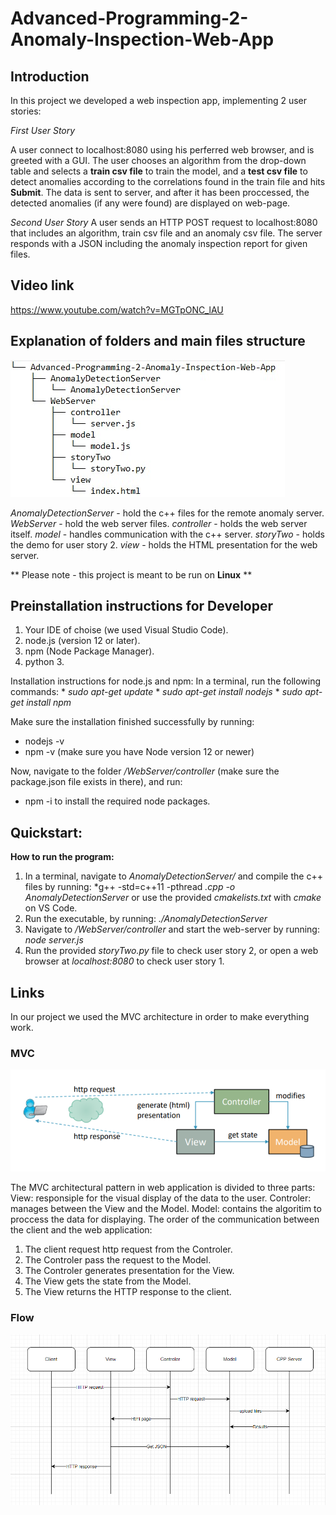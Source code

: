 # Advanced-Programming-2-Anomaly-Inspection-Web-App
## Introduction
In this project we developed a web inspection app, implementing 2 user stories:

*First User Story* 

A user connect to localhost:8080 using his perferred web browser, and is greeted with a GUI. The user chooses an algorithm from the drop-down table and selects a **train csv file** to train the model, and a **test csv file** to detect anomalies according to the correlations found in the train file and hits **Submit**.
The data is sent to server, and after it has been proccessed, the detected anomalies (if any were found) are displayed on web-page.

*Second User Story* 
A user sends an HTTP POST request to localhost:8080 that includes an algorithm, train csv file and an anomaly csv file.
   The server responds with a JSON including the anomaly inspection report for given files.
## Video link
https://www.youtube.com/watch?v=MGTpONC_lAU

## Explanation of folders and main files structure

![fileTree](https://raw.githubusercontent.com/DanielKnafel/Advanced-Programming-2-Anomaly-Inspection-Web-App/main/Images/fileTree.jpg)

*AnomalyDetectionServer* - hold the c++ files for the remote anomaly server.
*WebServer* - hold the web server files.
   *controller* - holds the web server itself.
   *model* - handles communication with the c++ server.
   *storyTwo* - holds the demo for user story 2.
   *view* - holds the HTML presentation for the web server.

** Please note - this project is meant to be run on **Linux** **

## Preinstallation instructions for Developer
1. Your IDE of choise (we used Visual Studio Code).
2. node.js (version 12 or later).
3. npm (Node Package Manager).
4. python 3.

Installation instructions for node.js and npm:
   In a terminal, run the following commands:
      * *sudo apt-get update*
      * *sudo apt-get install nodejs*
      * *sudo apt-get install npm*

Make sure the installation finished successfully by running:
   * nodejs -v
   * npm -v (make sure you have Node version 12 or newer)
   
Now, navigate to the folder */WebServer/controller* (make sure the package.json file exists in there), and run:
   * npm -i
to install the required node packages.

## Quickstart:
**How to run the program:**
1. In a terminal, navigate to *AnomalyDetectionServer/* and compile the c++ files by running:
   *g++ -std=c++11 -pthread *.cpp -o AnomalyDetectionServer*
   or use the provided *cmakelists.txt* with *cmake* on VS Code.
2. Run the executable, by running:
   *./AnomalyDetectionServer*
3. Navigate to */WebServer/controller* and start the web-server by running:
   *node server.js*
4. Run the provided *storyTwo.py* file to check user story 2, or open a web browser at *localhost:8080* to check user story 1.

## Links
In our project we used the MVC architecture in order to make everything work.

### MVC

![MVC](https://raw.githubusercontent.com/DanielKnafel/Advanced-Programming-2-Anomaly-Inspection-Web-App/main/Images/MVC.png)

The MVC architectural pattern in web application is divided to three parts:
View: responsiple for the visual display of the data to the user.
Controler: manages between the View and the Model.
Model: contains the algoritim to proccess the data for displaying.
The order of the communication between the client and the web application:
1) The client request http request from the Controler.
2) The Controler pass the request to the Model.
3) The Controler generates presentation for the View.
4) The View gets the state from the Model.
5) The View returns the HTTP response to the client.

### Flow

![Flow](https://raw.githubusercontent.com/DanielKnafel/Advanced-Programming-2-Anomaly-Inspection-Web-App/main/Images/Flow.png)

